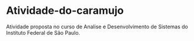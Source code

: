 # Atividade-do-caramujo
Atividade proposta no curso de Analise e Desenvolvimento de Sistemas do Instituto Federal de São Paulo.

